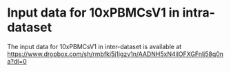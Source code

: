 # Input data for 10xPBMCsV1 in intra-dataset
The input data for 10xPBMCsV1 in inter-dataset is available at https://www.dropbox.com/sh/rmbfki5j1igzv1n/AADNH5xN4ilOFXGFnlj58q0na?dl=0